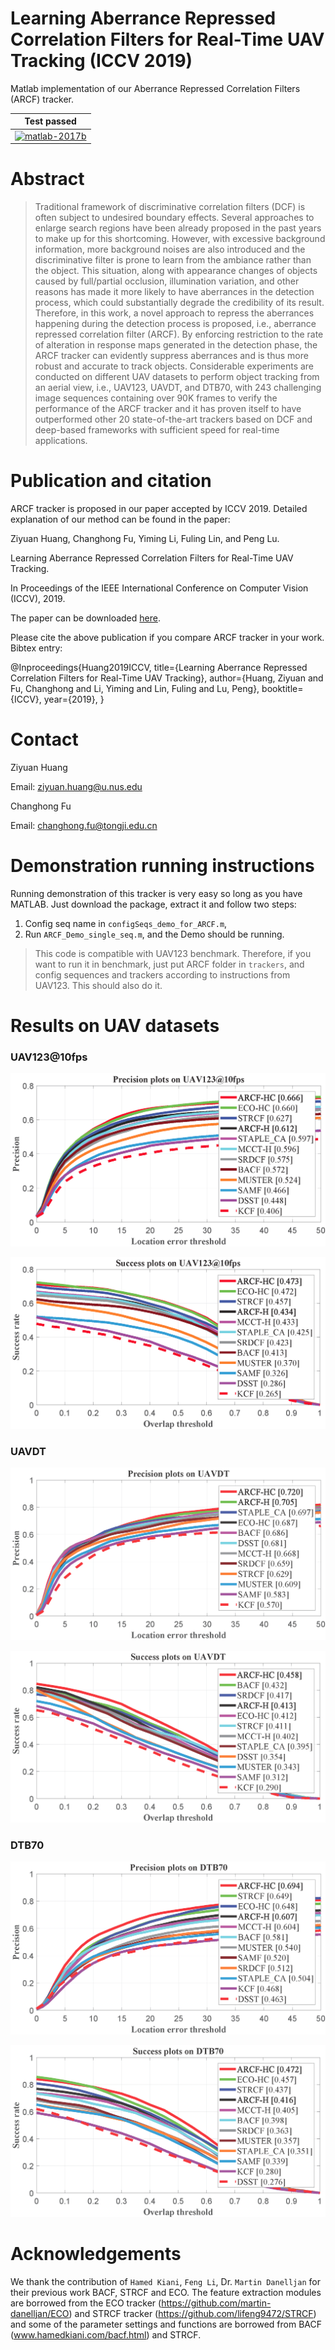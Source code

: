 # Learning Aberrance Repressed Correlation Filters for Real-Time UAV Tracking (ICCV 2019)

Matlab implementation of our Aberrance Repressed Correlation Filters (ARCF) tracker.

| **Test passed**                                              |
| ------------------------------------------------------------ |
| [![matlab-2017b](https://img.shields.io/badge/matlab-2017b-yellow.svg)](https://www.mathworks.com/products/matlab.html)|


# Abstract 
>Traditional framework of discriminative correlation filters (DCF) is often subject to undesired boundary effects. Several approaches to enlarge search regions have been already proposed in the past years to make up for this shortcoming. However, with excessive background information, more background noises are also introduced and the discriminative filter is prone to learn from the ambiance rather than the object. This situation, along with appearance changes of objects caused by full/partial occlusion, illumination variation, and other reasons has made it more likely to have aberrances in the detection process, which could substantially degrade the credibility of its result. Therefore, in this work, a novel approach to repress the aberrances happening during the detection process is proposed, i.e., aberrance repressed correlation filter (ARCF). By enforcing restriction to the rate of alteration in response maps generated in the detection phase, the ARCF tracker can evidently suppress aberrances and is thus more robust and accurate to track objects. Considerable experiments are conducted on different UAV datasets to perform object tracking from an aerial view, i.e., UAV123, UAVDT, and DTB70, with 243 challenging image sequences containing over 90K frames to verify the performance of the ARCF tracker and it has proven itself to have outperformed other 20 state-of-the-art trackers based on DCF and deep-based frameworks with sufficient speed for real-time applications.

# Publication and citation

ARCF tracker is proposed in our paper accepted by ICCV 2019. 
Detailed explanation of our method can be found in the paper:

Ziyuan Huang, Changhong Fu, Yiming Li, Fuling Lin, and Peng Lu.

Learning Aberrance Repressed Correlation Filters for Real-Time UAV Tracking.

In Proceedings of the IEEE International Conference on Computer Vision (ICCV), 2019.

The paper can be downloaded [here](https://arxiv.org/abs/1908.02231).

Please cite the above publication if you compare ARCF tracker in your work. Bibtex entry:

@Inproceedings{Huang2019ICCV,
title={Learning Aberrance Repressed Correlation Filters for Real-Time UAV Tracking},
author={Huang, Ziyuan and Fu, Changhong and Li, Yiming and Lin, Fuling and Lu, Peng},
booktitle={ICCV},
year={2019},
}

# Contact 
Ziyuan Huang

Email: ziyuan.huang@u.nus.edu

Changhong Fu

Email: changhong.fu@tongji.edu.cn

# Demonstration running instructions

Running demonstration of this tracker is very easy so long as you have MATLAB. Just download the package, extract it and follow two steps:
1. Config seq name in `configSeqs_demo_for_ARCF.m`,
2. Run `ARCF_Demo_single_seq.m`,
and the Demo should be running.

>This code is compatible with UAV123 benchmark. Therefore, if you want to run it in benchmark, just put ARCF folder in `trackers`, and config sequences and trackers according to instructions from UAV123. This should also do it.

# Results on UAV datasets

### UAV123@10fps

![UAV123_error](.\results\hand-error-OPE-UAV123.png)

![UAV123_overlap](.\results\hand-overlap-OPE-UAV123.png)

### UAVDT

![UAVDT_error](.\results\hand-error-OPE-UAVDT.png)

![UAVDT_overlap](.\results\hand-overlap-OPE-UAVDT.png)

### DTB70

![DTB70_error](.\results\hand-error-OPE-DTB.png)

![DTB70_overlap](.\results\hand-overlap-OPE-DTB.png)



# Acknowledgements

We thank the contribution of `Hamed Kiani`, `Feng Li`, Dr. `Martin Danelljan` for their previous work BACF, STRCF and ECO. The feature extraction modules are borrowed from the ECO tracker (https://github.com/martin-danelljan/ECO) and STRCF tracker (https://github.com/lifeng9472/STRCF) and some of the parameter settings and functions are borrowed from BACF (www.hamedkiani.com/bacf.html) and STRCF.

